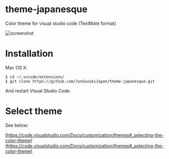# theme-japanesque

Color theme for visual studio code (TextMate format)

![screenshot](https://github.com/JunSuzukiJapan/theme-japanesque/blob/master/images/screenshot.png)
# Installation

Mac OS X:

```
$ cd ~/.vscode/extensions/
$ git clone https://github.com/JunSuzukiJapan/theme-japanesque.git
```

And restart Visual Studio Code.

# Select theme

See below:

[https://code.visualstudio.com/Docs/customization/themes#_selecting-the-color-theme](https://code.visualstudio.com/Docs/customization/themes#_selecting-the-color-theme)